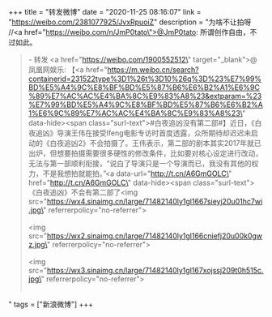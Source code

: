 +++
title = "转发微博"
date = "2020-11-25 08:16:07"
link = "https://weibo.com/2381077925/JvxRpuoiZ"
description = "为啥不让拍呀 //<a href=\"https://weibo.com/n/JmP0tato\">@JmP0tato</a>: 所谓创作自由，不过如此。<br><blockquote> - 转发 <a href=\"https://weibo.com/1900552512\" target=\"_blank\">@凤凰网娱乐</a>: 【<a href=\"https://m.weibo.cn/search?containerid=231522type%3D1%26t%3D10%26q%3D%23%E7%99%BD%E5%A4%9C%E8%BF%BD%E5%87%B6%E6%B2%A1%E6%9C%89%E7%AC%AC%E4%BA%8C%E9%83%A8%23&extparam=%23%E7%99%BD%E5%A4%9C%E8%BF%BD%E5%87%B6%E6%B2%A1%E6%9C%89%E7%AC%AC%E4%BA%8C%E9%83%A8%23\" data-hide><span class=\"surl-text\">#白夜追凶没有第二部#</span></a>】近日，《白夜追凶》导演王伟在接受Ifeng电影专访时首度透露，众所期待却迟迟未启动的《白夜追凶2》不会拍摄了。王伟表示，第二部的剧本其实2017年就已出炉，但想要拍摄需要很多硬性的修改条件，比如要对核心设定进行改动，无法与第一部顺利衔接，“说白了导演只是一个导演而已，我没有其他的权力，不是我想拍就能拍。”<a data-url=\"http://t.cn/A6GmGOLC\" href=\"http://t.cn/A6GmGOLC\" data-hide><span class=\"surl-text\">《白夜追凶》不会有第二部了</span></a><img src=\"https://wx4.sinaimg.cn/large/71482140ly1gl1667sieyj20u01hc7wi.jpg\" referrerpolicy=\"no-referrer\"><br><br><img src=\"https://wx2.sinaimg.cn/large/71482140ly1gl166cniefj20u00k0gwz.jpg\" referrerpolicy=\"no-referrer\"><br><br><img src=\"https://wx3.sinaimg.cn/large/71482140ly1gl167xojssj209t0h515c.jpg\" referrerpolicy=\"no-referrer\"><br><br></blockquote>"
tags = ["新浪微博"]
+++
